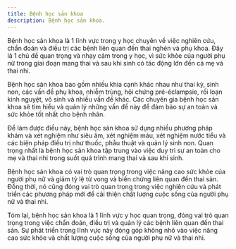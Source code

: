 ```yaml
---
title: Bệnh học sản khoa
description: Bệnh học sản khoa.
---
```


Bệnh học sản khoa là 1 lĩnh vực trong y học chuyên về việc nghiên cứu, chẩn đoán và điều trị các bệnh liên quan đến thai nghén và phụ khoa. Đây là 1 chủ đề quan trọng và nhạy cảm trong y học, vì sức khỏe của người phụ nữ trong giai đoạn mang thai và sau khi sinh có tác động lớn đến cả mẹ và thai nhi.

Bệnh học sản khoa bao gồm nhiều khía cạnh khác nhau như thai kỳ, sinh non, các vấn đề phụ khoa, nhiễm trùng, hội chứng pré-éclampsie, rối loạn kinh nguyệt, vô sinh và nhiều vấn đề khác. Các chuyên gia bệnh học sản khoa sẽ tìm hiểu và quản lý những vấn đề này để đảm bảo sự an toàn và sức khỏe tốt nhất cho bệnh nhân.

Để làm được điều này, bệnh học sản khoa sử dụng nhiều phương pháp khám và xét nghiệm như siêu âm, xét nghiệm máu, xét nghiệm nước tiểu và các biện pháp điều trị như thuốc, phẫu thuật và quản lý sinh non. Quan trọng nhất là bệnh học sản khoa tập trung vào việc duy trì sự an toàn cho mẹ và thai nhi trong suốt quá trình mang thai và sau khi sinh.

Bệnh học sản khoa có vai trò quan trọng trong việc nâng cao sức khỏe của người phụ nữ và giảm tỷ lệ tử vong và biến chứng liên quan đến thai sản. Đồng thời, nó cũng đóng vai trò quan trọng trong việc nghiên cứu và phát triển các phương pháp mới để cải thiện chất lượng cuộc sống của người phụ nữ và thai nhi.

Tóm lại, bệnh học sản khoa là 1 lĩnh vực y học quan trọng, đóng vai trò quan trọng trong việc chẩn đoán, điều trị và quản lý các bệnh liên quan đến thai sản. Sự phát triển trong lĩnh vực này đóng góp không nhỏ vào việc nâng cao sức khỏe và chất lượng cuộc sống của người phụ nữ và thai nhi.
